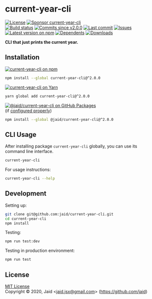# current-year-cli


<a href="https://raw.githubusercontent.com/jaid/current-year-cli/master/license.txt"><img src="https://img.shields.io/github/license/jaid/current-year-cli?style=flat-square" alt="License"/></a> <a href="https://github.com/sponsors/jaid"><img src="https://img.shields.io/badge/<3-Sponsor-FF45F1?style=flat-square" alt="Sponsor current-year-cli"/></a>  
<a href="https://actions-badge.atrox.dev/jaid/current-year-cli/goto"><img src="https://img.shields.io/endpoint.svg?style=flat-square&url=https%3A%2F%2Factions-badge.atrox.dev%2Fjaid%2Fcurrent-year-cli%2Fbadge" alt="Build status"/></a> <a href="https://github.com/jaid/current-year-cli/commits"><img src="https://img.shields.io/github/commits-since/jaid/current-year-cli/v2.0.0?style=flat-square&logo=github" alt="Commits since v2.0.0"/></a> <a href="https://github.com/jaid/current-year-cli/commits"><img src="https://img.shields.io/github/last-commit/jaid/current-year-cli?style=flat-square&logo=github" alt="Last commit"/></a> <a href="https://github.com/jaid/current-year-cli/issues"><img src="https://img.shields.io/github/issues/jaid/current-year-cli?style=flat-square&logo=github" alt="Issues"/></a>  
<a href="https://npmjs.com/package/current-year-cli"><img src="https://img.shields.io/npm/v/current-year-cli?style=flat-square&logo=npm&label=latest%20version" alt="Latest version on npm"/></a> <a href="https://github.com/jaid/current-year-cli/network/dependents"><img src="https://img.shields.io/librariesio/dependents/npm/current-year-cli?style=flat-square&logo=npm" alt="Dependents"/></a> <a href="https://npmjs.com/package/current-year-cli"><img src="https://img.shields.io/npm/dm/current-year-cli?style=flat-square&logo=npm" alt="Downloads"/></a>

**CLI that just prints the current year.**





## Installation

<a href="https://npmjs.com/package/current-year-cli"><img src="https://img.shields.io/badge/npm-current--year--cli-C23039?style=flat-square&logo=npm" alt="current-year-cli on npm"/></a>

```bash
npm install --global current-year-cli@^2.0.0
```

<a href="https://yarnpkg.com/package/current-year-cli"><img src="https://img.shields.io/badge/Yarn-current--year--cli-2F8CB7?style=flat-square&logo=yarn&logoColor=white" alt="current-year-cli on Yarn"/></a>

```bash
yarn global add current-year-cli@^2.0.0
```

<a href="https://github.com/jaid/current-year-cli/packages"><img src="https://img.shields.io/badge/GitHub Packages-@jaid/current--year--cli-24282e?style=flat-square&logo=github" alt="@jaid/current-year-cli on GitHub Packages"/></a>  
(if [configured properly](https://help.github.com/en/github/managing-packages-with-github-packages/configuring-npm-for-use-with-github-packages))

```bash
npm install --global @jaid/current-year-cli@^2.0.0
```













## CLI Usage
After installing package `current-year-cli` globally, you can use its command line interface.
```bash
current-year-cli
```
For usage instructions:
```bash
current-year-cli --help
```








## Development



Setting up:
```bash
git clone git@github.com:jaid/current-year-cli.git
cd current-year-cli
npm install
```
Testing:
```bash
npm run test:dev
```
Testing in production environment:
```bash
npm run test
```


## License
[MIT License](https://raw.githubusercontent.com/jaid/current-year-cli/master/license.txt)  
Copyright © 2020, Jaid \<jaid.jsx@gmail.com> (https://github.com/jaid)
